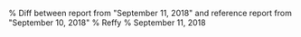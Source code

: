 % Diff between report from "September 11, 2018" and reference report from "September 10, 2018"
% Reffy
% September 11, 2018

